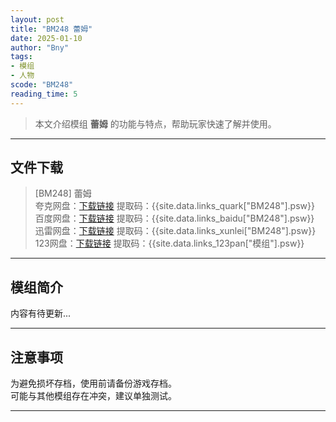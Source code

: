 ```yaml
---
layout: post
title: "BM248 蕾姆"
date: 2025-01-10
author: "Bny"
tags: 
- 模组
- 人物
scode: "BM248"
reading_time: 5
---
```


> 本文介绍模组 **蕾姆** 的功能与特点，帮助玩家快速了解并使用。

---

## 文件下载

> [BM248] 蕾姆  
夸克网盘：[下载链接]({{site.data.links_quark["BM248"].url}}) 提取码：{{site.data.links_quark["BM248"].psw}}  
百度网盘：[下载链接]({{site.data.links_baidu["BM248"].url}}) 提取码：{{site.data.links_baidu["BM248"].psw}}  
迅雷网盘：[下载链接]({{site.data.links_xunlei["BM248"].url}}) 提取码：{{site.data.links_xunlei["BM248"].psw}}  
123网盘：[下载链接]({{site.data.links_123pan["模组"].url}}) 提取码：{{site.data.links_123pan["模组"].psw}}  

---

## 模组简介

>  
内容有待更新...  

---

## 注意事项

>  
为避免损坏存档，使用前请备份游戏存档。  
可能与其他模组存在冲突，建议单独测试。  

---

